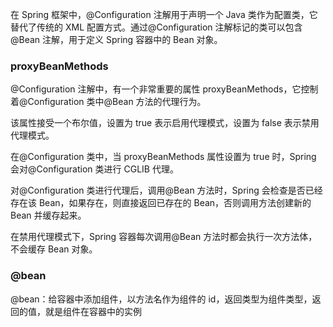 在 Spring 框架中，@Configuration 注解用于声明一个 Java 类作为配置类，它替代了传统的 XML 配置方式。通过@Configuration 注解标记的类可以包含@Bean 注解，用于定义 Spring 容器中的 Bean 对象。

### proxyBeanMethods

@Configuration 注解中，有一个非常重要的属性 proxyBeanMethods，它控制着@Configuration 类中@Bean 方法的代理行为。

该属性接受一个布尔值，设置为 true 表示启用代理模式，设置为 false 表示禁用代理模式。

在@Configuration 类中，当 proxyBeanMethods 属性设置为 true 时，Spring 会对@Configuration 类进行 CGLIB 代理。

对@Configuration 类进行代理后，调用@Bean 方法时，Spring 会检查是否已经存在该 Bean，如果存在，则直接返回已存在的 Bean，否则调用方法创建新的 Bean 并缓存起来。

在禁用代理模式下，Spring 容器每次调用@Bean 方法时都会执行一次方法体，不会缓存 Bean 对象。

### @bean

@bean：给容器中添加组件，以方法名作为组件的 id，返回类型为组件类型，返回的值，就是组件在容器中的实例
